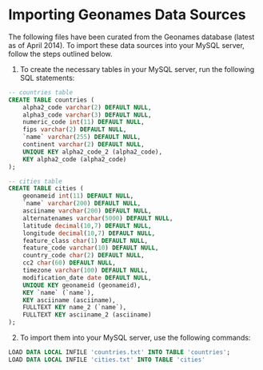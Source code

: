 Importing Geonames Data Sources
===============================

The following files have been curated from the Geonames database (latest as of April 2014). To import these data sources into your MySQL server, follow the steps outlined below.

1) To create the necessary tables in your MySQL server, run the following SQL statements:

```sql	
-- countries table
CREATE TABLE countries (
	alpha2_code varchar(2) DEFAULT NULL,
	alpha3_code varchar(3) DEFAULT NULL,
	numeric_code int(11) DEFAULT NULL,
	fips varchar(2) DEFAULT NULL,
	`name` varchar(255) DEFAULT NULL,
	continent varchar(2) DEFAULT NULL,
	UNIQUE KEY alpha2_code_2 (alpha2_code),
	KEY alpha2_code (alpha2_code)
); 

-- cities table
CREATE TABLE cities (
	geonameid int(11) DEFAULT NULL,
	`name` varchar(200) DEFAULT NULL,
	asciiname varchar(200) DEFAULT NULL,
	alternatenames varchar(5000) DEFAULT NULL,
	latitude decimal(10,7) DEFAULT NULL,
	longitude decimal(10,7) DEFAULT NULL,
	feature_class char(1) DEFAULT NULL,
	feature_code varchar(10) DEFAULT NULL,
	country_code char(2) DEFAULT NULL,
	cc2 char(60) DEFAULT NULL,
	timezone varchar(100) DEFAULT NULL,
	modification_date date DEFAULT NULL,
	UNIQUE KEY geonameid (geonameid),
	KEY `name` (`name`),
	KEY asciiname (asciiname),
	FULLTEXT KEY name_2 (`name`),
	FULLTEXT KEY asciiname_2 (asciiname)
);
```
	
2) To import them into your MySQL server, use the following commands:

```sql
LOAD DATA LOCAL INFILE 'countries.txt' INTO TABLE 'countries';
LOAD DATA LOCAL INFILE 'cities.txt' INTO TABLE 'cities'
```